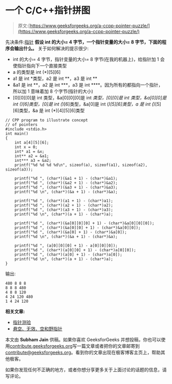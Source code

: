 # 一个 C/C++指针拼图

> 原文:[https://www.geeksforgeeks.org/a-ccpp-pointer-puzzle/](https://www.geeksforgeeks.org/a-ccpp-pointer-puzzle/)

先决条件:[指针](https://www.geeksforgeeks.org/pointers-in-c-and-c-set-1-introduction-arithmetic-and-array/)
**假设 int 的大小= 4 字节，一个指针变量的大小= 8 字节，下面的程序会输出什么。**
关于如何解决的提示很少:

*   int 的大小= 4 字节，指针变量的大小= 8 字节(在我的机器上)，给指针加 1 会使指针指向下一个直接类型
*   a 的类型是 int (*)[5][6]
*   a1 是 int *类型，a2 是 int **，a3 是 int **
*   &a1 是 int **，a2 是 int ***，a3 是 int ****。因为所有的都指向一个指针，所以加 1 意味着加 8 个字节(指针的大小)
*   [0][0][0]是 int 类型，&a[0][0][0]是 int *类型，[0][0]是 int *类型，&a[0][0]是 int (*)[6]类型，[0]是 int (*)[6]类型，&a[0]是 int (*)[5][6]类型，a 是 int (*)[5][6]类型，&a 是 int (*)[4][5][6]类型

```
// CPP program to illustrate concept
// of pointers
#include <stdio.h>
int main()
{
    int a[4][5][6];
    int x = 0;
    int* a1 = &x;
    int** a2 = &a1;
    int*** a3 = &a2;
    printf("%d %d %d %d\n", sizeof(a), sizeof(a1), sizeof(a2), sizeof(a3));

    printf("%d ", (char*)(&a1 + 1) - (char*)&a1);
    printf("%d ", (char*)(&a2 + 1) - (char*)&a2);
    printf("%d ", (char*)(&a3 + 1) - (char*)&a3);
    printf("%d \n", (char*)(&a + 1) - (char*)&a);

    printf("%d ", (char*)(a1 + 1) - (char*)a1);
    printf("%d ", (char*)(a2 + 1) - (char*)a2);
    printf("%d ", (char*)(a3 + 1) - (char*)a3);
    printf("%d \n", (char*)(a + 1) - (char*)a);

    printf("%d ", (char*)(&a[0][0][0] + 1) - (char*)&a[0][0][0]);
    printf("%d ", (char*)(&a[0][0] + 1) - (char*)&a[0][0]);
    printf("%d ", (char*)(&a[0] + 1) - (char*)&a[0]);
    printf("%d \n", (char*)(&a + 1) - (char*)&a);

    printf("%d ", (a[0][0][0] + 1) - a[0][0][0]);
    printf("%d ", (char*)(a[0][0] + 1) - (char*)a[0][0]);
    printf("%d ", (char*)(a[0] + 1) - (char*)a[0]);
    printf("%d \n", (char*)(a + 1) - (char*)a);
}
```

输出:

```
480 8 8 8
8 8 8 480
4 8 8 120
4 24 120 480
1 4 24 120

```

**相关文章:**

*   [指针测验](https://www.geeksforgeeks.org/c-language-2-gq/pointers-gq/)
*   [悬空、无效、空和野指针](https://www.geeksforgeeks.org/dangling-void-null-wild-pointers/)

本文由 **Subham Jain** 供稿。如果你喜欢 GeeksforGeeks 并想投稿，你也可以使用[contribute.geeksforgeeks.org](http://www.contribute.geeksforgeeks.org)写一篇文章或者把你的文章邮寄到 contribute@geeksforgeeks.org。看到你的文章出现在极客博客主页上，帮助其他极客。

如果你发现任何不正确的地方，或者你想分享更多关于上面讨论的话题的信息，请写评论。